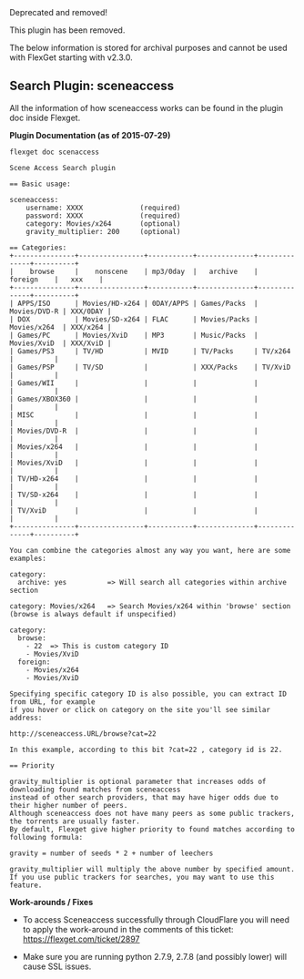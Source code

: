 <div class="alert alert-danger" role="alert">Deprecated and removed!
</div>

This plugin has been removed.

The below information is stored for archival purposes and cannot be used with FlexGet starting with v2.3.0.

## Search Plugin: sceneaccess
All the information of how sceneaccess works can be found in the plugin doc inside Flexget.

**Plugin Documentation (as of 2015-07-29)**
```
flexget doc scenaccess
```
```
Scene Access Search plugin

== Basic usage:

sceneaccess:
    username: XXXX              (required)
    password: XXXX              (required)
    category: Movies/x264       (optional)
    gravity_multiplier: 200     (optional)

== Categories:
+---------------+----------------+-----------+--------------+--------------+----------+
|    browse     |    nonscene    | mp3/0day  |   archive    |   foreign    |   xxx    |
+---------------+----------------+-----------+--------------+--------------+----------+
| APPS/ISO      | Movies/HD-x264 | 0DAY/APPS | Games/Packs  | Movies/DVD-R | XXX/0DAY |
| DOX           | Movies/SD-x264 | FLAC      | Movies/Packs | Movies/x264  | XXX/x264 |
| Games/PC      | Movies/XviD    | MP3       | Music/Packs  | Movies/XviD  | XXX/XviD |
| Games/PS3     | TV/HD          | MVID      | TV/Packs     | TV/x264      |          |
| Games/PSP     | TV/SD          |           | XXX/Packs    | TV/XviD      |          |
| Games/WII     |                |           |              |              |          |
| Games/XBOX360 |                |           |              |              |          |
| MISC          |                |           |              |              |          |
| Movies/DVD-R  |                |           |              |              |          |
| Movies/x264   |                |           |              |              |          |
| Movies/XviD   |                |           |              |              |          |
| TV/HD-x264    |                |           |              |              |          |
| TV/SD-x264    |                |           |              |              |          |
| TV/XviD       |                |           |              |              |          |
+---------------+----------------+-----------+--------------+--------------+----------+

You can combine the categories almost any way you want, here are some examples:

category:
  archive: yes          => Will search all categories within archive section

category: Movies/x264   => Search Movies/x264 within 'browse' section (browse is always default if unspecified)

category:
  browse:
    - 22  => This is custom category ID
    - Movies/XviD
  foreign:
    - Movies/x264
    - Movies/XviD

Specifying specific category ID is also possible, you can extract ID from URL, for example
if you hover or click on category on the site you'll see similar address:

http://sceneaccess.URL/browse?cat=22

In this example, according to this bit ?cat=22 , category id is 22.

== Priority

gravity_multiplier is optional parameter that increases odds of downloading found matches from sceneaccess
instead of other search providers, that may have higer odds due to their higher number of peers.
Although sceneaccess does not have many peers as some public trackers, the torrents are usually faster.
By default, Flexget give higher priority to found matches according to following formula:

gravity = number of seeds * 2 + number of leechers

gravity_multiplier will multiply the above number by specified amount.
If you use public trackers for searches, you may want to use this feature.

```


**Work-arounds / Fixes**

* To access Sceneaccess successfully through CloudFlare you will need to apply the work-around in the comments of this ticket: https://flexget.com/ticket/2897

* Make sure you are running python 2.7.9, 2.7.8 (and possibly lower) will cause SSL issues.